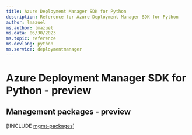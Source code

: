 ```yaml
---
title: Azure Deployment Manager SDK for Python
description: Reference for Azure Deployment Manager SDK for Python
author: lmazuel
ms.author: lmazuel
ms.data: 06/30/2023
ms.topic: reference
ms.devlang: python
ms.service: deploymentmanager
---
```

# Azure Deployment Manager SDK for Python - preview

## Management packages - preview
[!INCLUDE [mgmt-packages](deployment-manager-mgmt-index.md)]
